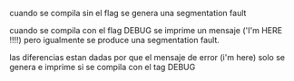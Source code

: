 cuando se compila sin el flag se genera una segmentation fault

cuando se compila con el flag DEBUG se imprime un mensaje ('I'm HERE !!!!) pero igualmente se produce una segmentation fault.

las diferencias estan dadas por que el mensaje de error (i'm here) solo se genera e imprime si se compila con el tag DEBUG
